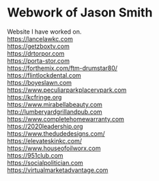 # Webwork of Jason Smith
Website I have worked on.<br>
<a href="https://lancelawkc.com">https://lancelawkc.com</a><br>
<a href="https://getzboxtv.com">https://getzboxtv.com</a><br>
<a href="https://drtorpor.com">https://drtorpor.com</a><br>
<a href="https://porta-stor.com">https://porta-stor.com</a><br>
<a href="https://forthemix.com/ftm-drumstar80/">https://forthemix.com/ftm-drumstar80/</a><br>
<a href="https://flintlockdental.com">https://flintlockdental.com</a><br>
<a href="https://boyeslawn.com">https://boyeslawn.com</a><br>
<a href="https://www.peculiarparkplacervpark.com">https://www.peculiarparkplacervpark.com</a><br>
<a href="https://kcfringe.org">https://kcfringe.org</a><br>
<a href="https://www.mirabellabeauty.com">https://www.mirabellabeauty.com</a><br>
<a href="http://lumberyardgrillandpub.com">http://lumberyardgrillandpub.com</a><br>
<a href="https://www.completehomewarranty.com">https://www.completehomewarranty.com</a><br>
<a href="https://2020leadership.org">https://2020leadership.org</a><br>
<a href="https://www.thedudedesigns.com/">https://www.thedudedesigns.com/</a><br>
<a href="https://elevateskinkc.com/">https://elevateskinkc.com/</a><br>
<a href="https://www.houseofoilworx.com">https://www.houseofoilworx.com</a><br>
<a href="https://951club.com">https://951club.com</a><br>
<a href="https://socialpolitician.com">https://socialpolitician.com</a><br>
<a href="https://virtualmarketadvantage.com">https://virtualmarketadvantage.com</a><br>
